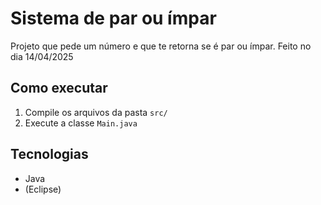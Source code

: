 # Sistema de par ou ímpar

Projeto que pede um número e que te retorna se é par ou ímpar.
Feito no dia 14/04/2025

## Como executar

1. Compile os arquivos da pasta `src/`
2. Execute a classe `Main.java`

## Tecnologias

- Java
- (Eclipse)
